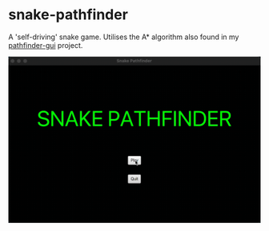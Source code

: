 # snake-pathfinder
A 'self-driving' snake game. Utilises the A* algorithm also found in my [pathfinder-gui](https://github.com/callumbirks/pathfinder-gui) project.

![Screen Capture GIF](/media/screencap.gif)

